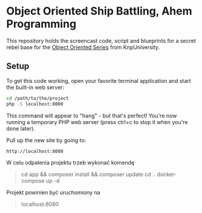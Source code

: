 Object Oriented Ship Battling, Ahem Programming
===============================================

This repository holds the screencast code, script and blueprints for a
secret rebel base for the [Object Oriented Series](https://knpuniversity.com/screencast/oo)
from KnpUniversity.

Setup
-----

To get this code working, open your favorite terminal application
and start the built-in web server:

```bash
cd /path/to/the/project
php -S localhost:8000
```

This command will appear to "hang" - but that's perfect! You're
now running a temporary PHP web server (press ctrl+c to stop it
when you're done later).

Pull up the new site by going to:

    http://localhost:8000

W celu odpalenia projektu trzeb wykonać komendę

> cd app && composer install && composer update
> cd ..
> docker-compose up -d

Projekt powinien być uruchomiony na

> localhost:8080
